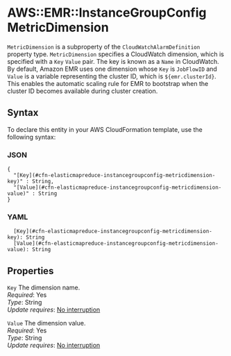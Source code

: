 # AWS::EMR::InstanceGroupConfig MetricDimension<a name="aws-properties-elasticmapreduce-instancegroupconfig-metricdimension"></a>

`MetricDimension` is a subproperty of the `CloudWatchAlarmDefinition` property type\. `MetricDimension` specifies a CloudWatch dimension, which is specified with a `Key` `Value` pair\. The key is known as a `Name` in CloudWatch\. By default, Amazon EMR uses one dimension whose `Key` is `JobFlowID` and `Value` is a variable representing the cluster ID, which is `${emr.clusterId}`\. This enables the automatic scaling rule for EMR to bootstrap when the cluster ID becomes available during cluster creation\.

## Syntax<a name="aws-properties-elasticmapreduce-instancegroupconfig-metricdimension-syntax"></a>

To declare this entity in your AWS CloudFormation template, use the following syntax:

### JSON<a name="aws-properties-elasticmapreduce-instancegroupconfig-metricdimension-syntax.json"></a>

```
{
  "[Key](#cfn-elasticmapreduce-instancegroupconfig-metricdimension-key)" : String,
  "[Value](#cfn-elasticmapreduce-instancegroupconfig-metricdimension-value)" : String
}
```

### YAML<a name="aws-properties-elasticmapreduce-instancegroupconfig-metricdimension-syntax.yaml"></a>

```
  [Key](#cfn-elasticmapreduce-instancegroupconfig-metricdimension-key): String
  [Value](#cfn-elasticmapreduce-instancegroupconfig-metricdimension-value): String
```

## Properties<a name="aws-properties-elasticmapreduce-instancegroupconfig-metricdimension-properties"></a>

`Key` <a name="cfn-elasticmapreduce-instancegroupconfig-metricdimension-key"></a>
The dimension name\.  
_Required_: Yes  
_Type_: String  
_Update requires_: [No interruption](https://docs.aws.amazon.com/AWSCloudFormation/latest/UserGuide/using-cfn-updating-stacks-update-behaviors.html#update-no-interrupt)

`Value` <a name="cfn-elasticmapreduce-instancegroupconfig-metricdimension-value"></a>
The dimension value\.  
_Required_: Yes  
_Type_: String  
_Update requires_: [No interruption](https://docs.aws.amazon.com/AWSCloudFormation/latest/UserGuide/using-cfn-updating-stacks-update-behaviors.html#update-no-interrupt)
